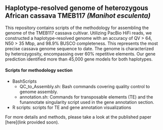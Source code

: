 ## Haplotype-resolved genome of heterozygous African cassava TMEB117 _(Manihot esculenta)_

This repository contains scripts of the methodology for assembling the genome of the TMEB117 cassava cultivar. Utilizing PacBio HiFi reads, we constructed a haplotype-resolved genome with an accuracy of QV > 64, N50 > 35 Mbp, and 98.9% BUSCO completeness. This represents the most precise cassava genome sequence to date. The genome is characterized by heterozygosity, encompassing over 60% repetitive elements. Our gene prediction identified more than 45,000 gene models for both haplotypes.

#### Scripts for methodology section
- BashScripts
  - QC_to_Assembly.sh: Bash commands covering quality control to genome assembly.
  - annotation.sh: Commands for transposable elements (TE) and the funannotate singularity script used in the gene annotation section.
- R scripts: scripts for TE and gene annotation visualizations

For more details and methods, please take a look at the published paper [here](link provided soon).





